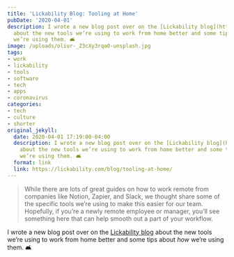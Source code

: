 ```yaml
---
title: 'Lickability Blog: Tooling at Home'
pubDate: '2020-04-01'
description: I wrote a new blog post over on the [Lickability blog](https://lickability.com/blog/)
  about the new tools we’re using to work from home better and some tips about _how_
  we’re using them. 🛋
image: /uploads/oliur-_Z3cXy3rqa0-unsplash.jpg
tags:
- work
- lickability
- tools
- software
- tech
- apps
- coronavirus
categories:
- tech
- culture
- shorter
original_jekyll:
  date: 2020-04-01 17:19:00-04:00
  description: I wrote a new blog post over on the [Lickability blog](https://lickability.com/blog/)
    about the new tools we’re using to work from home better and some tips about _how_
    we’re using them. 🛋
  format: link
  link: https://lickability.com/blog/tooling-at-home/
---
```


> While there are lots of great guides on how to work remote from companies like Notion, Zapier, and Slack, we thought share some of the specific tools we’re using to make this easier for our team. Hopefully, if you’re a newly remote employee or manager, you’ll see something here that can help smooth out a part of your workflow.

I wrote a new blog post over on the [Lickability blog](https://lickability.com/blog/) about the new tools we’re using to work from home better and some tips about _how_ we’re using them. 🛋
